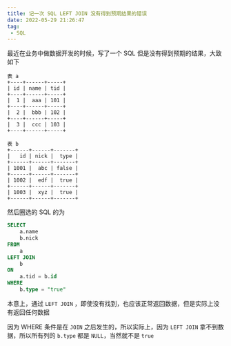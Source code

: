 ```yaml
---
title: 记一次 SQL LEFT JOIN 没有得到预期结果的错误
date: 2022-05-29 21:26:47
tag:
 - SQL
---
```


最近在业务中做数据开发的时候，写了一个 SQL 但是没有得到预期的结果，大致如下

```
表 a
+----+------+-----+
| id | name | tid |
+----+------+-----+
|  1 |  aaa | 101 |
+----+------+-----+
|  2 |  bbb | 102 |
+----+------+-----+
|  3 |  ccc | 103 |
+----+------+-----+
```

```
表 b
+------+------+-------+
|   id | nick |  type |
+------+------+-------+
| 1001 |  abc | false |
+------+------+-------+
| 1002 |  edf |  true |
+------+------+-------+
| 1003 |  xyz |  true |
+------+------+-------+
```

然后圈选的 SQL 的为

```sql
SELECT
    a.name
    b.nick
FROM
    a
LEFT JOIN
    b
ON
    a.tid = b.id
WHERE
    b.type = "true"
```

本意上，通过 `LEFT JOIN` ，即使没有找到，也应该正常返回数据，但是实际上没有返回任何数据

因为 WHERE 条件是在 `JOIN` 之后发生的，所以实际上，因为 `LEFT JOIN` 拿不到数据，所以所有列的 `b.type` 都是 `NULL`，当然就不是 `true`

